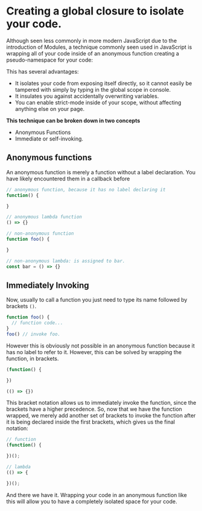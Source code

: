 # Creating a global closure to isolate your code.

Although seen less commonly in more modern JavaScript due to the introduction of Modules, a technique commonly seen used in JavaScript is wrapping all of your code inside of an anonymous function creating a pseudo-namespace for your code:

This has several advantages:
 - It isolates your code from exposing itself directly, so it cannot easily be tampered with simply by typing in the global scope in console.
 - It insulates you against accidentally overwriting variables.
 - You can enable strict-mode inside of your scope, without affecting anything else on your page.

**This technique can be broken down in two concepts**
 - Anonymous Functions
 - Immediate or self-invoking.

 ## Anonymous functions
 An anonymous function is merely a function without a label declaration. You have likely encountered them in a callback before
```js
// anonymous function, because it has no label declaring it
function() {

}

// anonymous lambda function
() => {}

// non-anonymous function
function foo() {

}

// non-anonymous lambda: is assigned to bar.
const bar = () => {}

```

## Immediately Invoking
Now, usually to call a function you just need to type its name followed by brackets `()`.
```js
function foo() {
  // function code...
}
foo() // invoke foo.
```

However this is obviously not possible in an anonymous function because it has no label to refer to it. However, this can be solved by wrapping the function, in brackets.
```js
(function() {

})

(() => {})
```

This bracket notation allows us to immediately invoke the function, since the brackets have a higher precedence. So, now that we have the function wrapped, we merely add another set of brackets to invoke the function after it is being declared inside the first brackets, which gives us the final notation:

```js
// function
(function() {

})();

// lambda
(() => {

})();
```

And there we have it. Wrapping your code in an anonymous function like this will allow you to have a completely isolated space for your code.